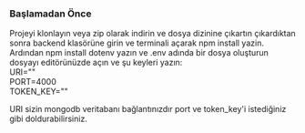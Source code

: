 <h3>Başlamadan Önce</h3>
<p>Projeyi klonlayın veya zip olarak indirin ve dosya dizinine çıkartın çıkardıktan sonra backend klasörüne girin ve terminali açarak npm install yazin. 
<br> Ardından npm install dotenv yazın ve .env adında bir dosya oluşturun dosyayı editörünüzde açın ve şu keyleri yazın: <br>
URI="" <br>
PORT=4000 <br>
TOKEN_KEY="" <br>

URI sizin mongodb veritabanı bağlantınızdır port ve token_key'i istediğiniz gibi doldurabilirsiniz.
</p>